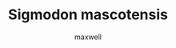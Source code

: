 ---
layout: post
author: maxwell
title: Sigmodon mascotensis
description: 
tags: []
image: 
  feature: 
  credit: 
  creditlink: 
permalink: sigmodon-mascotensis
---
